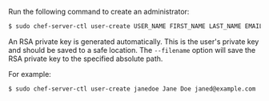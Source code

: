 Run the following command to create an administrator:

``` bash
$ sudo chef-server-ctl user-create USER_NAME FIRST_NAME LAST_NAME EMAIL 'PASSWORD' --filename FILE_NAME
```

An RSA private key is generated automatically. This is the user's
private key and should be saved to a safe location. The `--filename`
option will save the RSA private key to the specified absolute path.

For example:

``` bash
$ sudo chef-server-ctl user-create janedoe Jane Doe janed@example.com 'abc123' --filename /path/to/janedoe.pem
```